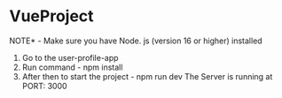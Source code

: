 # VueProject

<!-- HOW TO RUN PROJECT -->

NOTE* - Make sure you have Node. js (version 16 or higher) installed

1. Go to the user-profile-app
2. Run command - npm install
3. After then to start the project - npm run dev 
The Server is running at PORT: 3000
